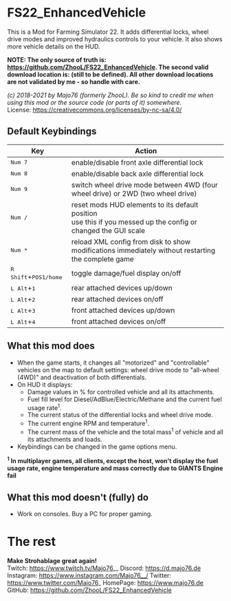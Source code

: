 # FS22_EnhancedVehicle
This is a Mod for Farming Simulator 22. It adds differential locks, wheel drive modes and improved hydraulics controls to your vehicle. It also shows more vehicle details on the HUD.

**NOTE: The only source of truth is: https://github.com/ZhooL/FS22_EnhancedVehicle. The second valid download location is: (still to be defined). All other download locations are not validated by me - so handle with care.**

*(c) 2018-2021 by Majo76 (formerly ZhooL). Be so kind to credit me when using this mod or the source code (or parts of it) somewhere.*  
License: https://creativecommons.org/licenses/by-nc-sa/4.0/

## Default Keybindings
| Key | Action |
| --  | --     |
| <kbd>Num 7</kbd> | enable/disable front axle differential lock |
| <kbd>Num 8</kbd> | enable/disable back axle differential lock |
| <kbd>Num 9</kbd> | switch wheel drive mode between 4WD (four wheel drive) or 2WD (two wheel drive) |
| <kbd>Num /</kbd> | reset mods HUD elements to its default position<br>use this if you messed up the config or changed the GUI scale |
| <kbd>Num *</kbd> | reload XML config from disk to show modifications immediately without restarting the complete game |
| <kbd>R Shift</kbd>+<kbd>POS1/home</kbd> | toggle damage/fuel display on/off |
| <kbd>L Alt</kbd>+<kbd>1</kbd> | rear attached devices up/down |
| <kbd>L Alt</kbd>+<kbd>2</kbd> | rear attached devices on/off |
| <kbd>L Alt</kbd>+<kbd>3</kbd> | front attached devices up/down |
| <kbd>L Alt</kbd>+<kbd>4</kbd> | front attached devices on/off |

## What this mod does
* When the game starts, it changes all "motorized" and "controllable" vehicles on the map to default settings: wheel drive mode to "all-wheel (4WD)" and deactivation of both differentials.
* On HUD it displays:
  * Damage values in % for controlled vehicle and all its attachments.
  * Fuel fill level for Diesel/AdBlue/Electric/Methane and the current fuel usage rate<sup>1</sup>.
  * The current status of the differential locks and wheel drive mode.
  * The current engine RPM and temperature<sup>1</sup>.
  * The current mass of the vehicle and the total mass<sup>1</sup> of vehicle and all its attachments and loads.
* Keybindings can be changed in the game options menu.

**<sup>1</sup> In multiplayer games, all clients, except the host, won't display the fuel usage rate, engine temperature and mass correctly due to GIANTS Engine fail**

## What this mod doesn't (fully) do
* Work on consoles. Buy a PC for proper gaming.

# The rest
**Make Strohablage great again!**  
Twitch: https://www.twitch.tv/Majo76__
Discord: https://d.majo76.de
Instagram: https://www.instagram.com/Majo76__/
Twitter: https://www.twitter.com/Majo76_
HomePage: https://www.majo76.de  
GitHub: https://github.com/ZhooL/FS22_EnhancedVehicle
